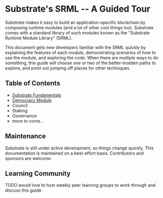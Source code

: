 Substrate's SRML -- A Guided Tour
======================

Substrate makes it easy to build an application-specific blockchain by composing runtime modules (and a lot of other cool things too). Substrate comes with a standard library of such modules known as the "Substrate Runtime Module Library" (SRML).

This document gets new developers familiar with the SRML quickly by explaining the features of each module, demonstrating scenarios of how to use the module, and exploring the code. When there are multiple ways to do something, this guide will choose one or two of the better-trodden paths to explore, and point out jumping off places for other techniques.


Table of Contents
-----------------
* [Substrate Fundamentals](SubstrateIntro.md)
* [Democracy Module](Democracy.md)
* Council
* Staking
* Governance
* more to come...

Maintenance
-----------
Substrate is still under active development, so things change quickly. This documentation is maintained on a best-effort basis. Contributors and sponsors are welcome.

Learning Community
------------------
TODO would love to host weekly peer learning groups to work through and discuss this guide.
